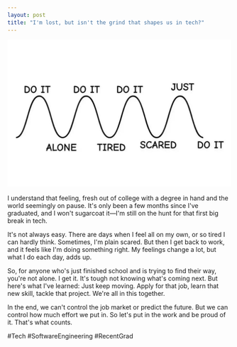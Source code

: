 ```yaml
---
layout: post
title: "I'm lost, but isn't the grind that shapes us in tech?"
---
```

<img src="https://github.com/sarthak-p/portfolio/blob/gh-pages/assets/img/posts/keep-pushing.png?raw=true">

I understand that feeling, fresh out of college with a degree in hand and the world seemingly on pause. It's only been a few months since I've graduated, and I won't sugarcoat it—I'm still on the hunt for that first big break in tech.

It's not always easy. There are days when I feel all on my own, or so tired I can hardly think. Sometimes, I'm plain scared. But then I get back to work, and it feels like I'm doing something right. My feelings change a lot, but what I do each day, adds up.

So, for anyone who's just finished school and is trying to find their way, you're not alone. I get it. It's tough not knowing what's coming next. But here's what I've learned: Just keep moving. Apply for that job, learn that new skill, tackle that project. We're all in this together.

In the end, we can't control the job market or predict the future. But we can control how much effort we put in. So let's put in the work and be proud of it. That's what counts.

#Tech #SoftwareEngineering #RecentGrad
